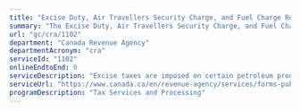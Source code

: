 ```yaml
---
title: "Excise Duty, Air Travellers Security Charge, and Fuel Charge Returns"
summary: "The Excise Duty, Air Travellers Security Charge, and Fuel Charge Returns service from Canada Revenue Agency is not available end-to-end online, according to the GC Service Inventory."
url: "gc/cra/1102"
department: "Canada Revenue Agency"
departmentAcronym: "cra"
serviceId: "1102"
onlineEndtoEnd: 0
serviceDescription: "Excise taxes are imposed on certain petroleum products, heavy automobiles and air conditioners designed for automobiles. There is also a tax imposed on insurance premiums and a charge imposed under the Air Travellers Security Charge Act. Excise duties are imposed on beer, spirits, wine, and tobacco products. Manufacturers/ businesses subject to excise tax are required to file a return. The fuel charge program is administered under the Greenhouse Gas Pollution Pricing Act and is set to be implemented as of April 1, 2019, for Ontario, New Brunswick, Manitoba, and Saskatchewan, and July 1, 2019, for Yukon, and Nunavut. As a result of this new initiative, a new program account identifier, charge has been created for the fuel charge program (CT). CRA provides the information necessary for the business to file, processes the return and issues a request for payment or provides a refund. CRA and/or client-initiated reassessments may occur. ."
serviceUrl: "https://www.canada.ca/en/revenue-agency/services/forms-publications/publications/edm10-1-4/completing-excise-duty-return-licensed-user.html"
programDescription: "Tax Services and Processing"
---
```

